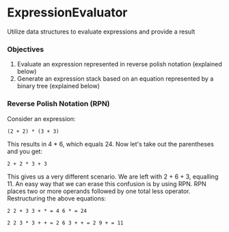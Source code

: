 # ExpressionEvaluator
Utilize data structures to evaluate expressions and provide a result

### Objectives
1. Evaluate an expression represented in reverse polish notation (explained below)
2. Generate an expression stack based on an equation represented by a binary tree (explained below)

### Reverse Polish Notation (RPN)
Consider an expression:

```
(2 + 2) * (3 + 3)
```

This results in 4 * 6, which equals 24.
Now let's take out the parentheses and you get:
```
2 + 2 * 3 + 3
```
This gives us a very different scenario.
We are left with 2 + 6 + 3, equalling 11.
An easy way that we can erase this confusion is by using RPN.
RPN places two or more operands followed by one total less operator. Restructuring the above equations:
```
2 2 + 3 3 + * = 4 6 * = 24
```
```
2 2 3 * 3 + + = 2 6 3 + + = 2 9 + = 11
```
